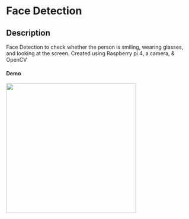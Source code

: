 # Face Detection

## Description
Face Detection to check whether the person is smiling, wearing glasses, and looking at the screen. Created using Raspberry pi 4, a camera, & OpenCV

#### Demo
<a href="https://youtu.be/0y9EjauxrKo
" target="_blank"><img src="https://github.com/razibsarkerleo/face_detection/blob/ebfa4e721e12967ec4e3249ba29b50f48f874f4d/facedetection_thumbnail.jpeg" 
 width="350"  /></a>
